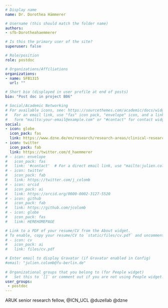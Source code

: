 ```yaml
---
# Display name
name: Dr. Dorothea Hämmerer

# Username (this should match the folder name)
authors:
- sfb-Dorotheahaemmerer

# Is this the primary user of the site?
superuser: false

# Role/position
role: postdoc

# Organizations/Affiliations
organizations:
- name: SFB1315
  url: ""

# Short bio (displayed in user profile at end of posts)
bio: "Post doc in project B06"

# Social/Academic Networking
# For available icons, see: https://sourcethemes.com/academic/docs/widgets/#icons
#   For an email link, use "fas" icon pack, "envelope" icon, and a link in the
#   form "mailto:your-email@example.com" or "#contact" for contact widget.
social:
- icon: globe 
  icon_pack: fas 
  link: https://www.dzne.de/en/research/research-areas/clinical-research/research-groups/duezel/research-areasfocus/
- icon: twitter 
  icon_pack: fab 
  link: https://twitter.com/d_haemmerer
# - icon: envelope
#   icon_pack: fas
#   link: '#contact'  # For a direct email link, use "mailto:julien.colomb@fu-berlin.de".
# - icon: twitter
#   icon_pack: fab
#   link: https://twitter.com/j_colomb
# - icon: orcid
#   icon_pack: ai
#   link: https://orcid.org/0000-0002-3127-5520
# - icon: github
#   icon_pack: fab
#   link: https://github.com/jcolomb
# - icon: globe
#   icon_pack: fas
#   link: HEREHOMEPAGE  

# Link to a PDF of your resume/CV from the About widget.
# To enable, copy your resume/CV to `static/files/cv.pdf` and uncomment the lines below.  
# - icon: cv
#   icon_pack: ai
#   link: files/cv.pdf

# Enter email to display Gravatar (if Gravatar enabled in Config)
#email: "julien.colomb@fu-berlin.de"
  
# Organizational groups that you belong to (for People widget)
#   Set this to `[]` or comment out if you are not using People widget.  
user_groups:
 - postdoc
---
```


ARUK senior research fellow, @ICN_UCL @duzellab @dzne
